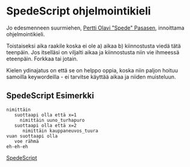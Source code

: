 
# SpedeScript ohjelmointikieli

Jo edesmenneen suurmiehen, [Pertti Olavi "Spede" Pasasen](https://en.wikipedia.org/wiki/Spede_Pasanen), innoittama ohjelmointikieli.

Toistaiseksi aika raakile koska ei ole a) aikaa b) kiinnostusta viedä tätä teenpäin. Jos itselläsi on viljalti aikaa ja kiinnostusta niin vie ihmeessä eteenpäin. Forkkaa tai jotain.

Kielen ydinajatus on että se on helppo oppia, koska niin paljon hoituu samoilla keywordeilla - ei tarvitse käyttää aikaa ja niiden muisteluun.

## SpedeScript Esimerkki

```
nimittäin
   suottaapi olla että x=1
     nimittäin uuno_turhapuro
   suottaapi olla että x=2
      nimittäin kauppaneuvos_tuura
vuan suottaapi olla
   voe rähmä
eh-eh-eh
```

[SpedeScript](https://janit.iki.fi/spedescript/)